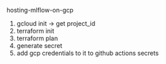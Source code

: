 hosting-mlflow-on-gcp

1. gcloud init -> get project_id 
2. terraform init
3. terraform plan
4. generate secret 
5. add gcp credentials to it to github actions secrets
